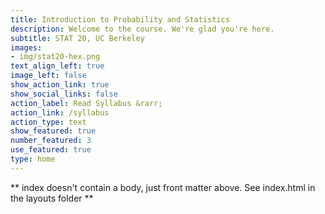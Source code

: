 ```yaml
---
title: Introduction to Probability and Statistics
description: Welcome to the course. We're glad you're here.
subtitle: STAT 20, UC Berkeley
images:
- img/stat20-hex.png
text_align_left: true
image_left: false
show_action_link: true
show_social_links: false
action_label: Read Syllabus &rarr;
action_link: /syllabus
action_type: text
show_featured: true
number_featured: 3
use_featured: true
type: home
---
```


** index doesn't contain a body, just front matter above.
See index.html in the layouts folder **
